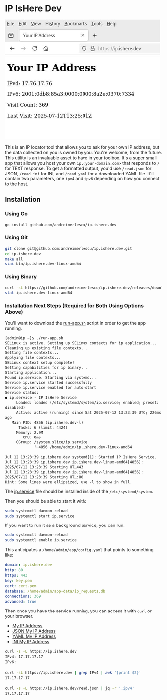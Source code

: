 # IP IsHere Dev

![Screenshot](/assets/your-ip-screenshot.jpg)

This is an IP locator tool that allows you to ask for your own IP address, but the data 
collected on you is owned by you. You're welcome, from the future. This utility is an
invaluable asset to have in your toolbox. It's a super small app that allows you host
your own `ip.<your-domain.com>` that responds to `/` for TEXT response. To get a formatted
output, you'd use `/read.json` for JSON, `/read.ini` for INI, and `/read.yaml` for a 
downloaded YAML file. It'll contain two parameters, one `ipv4` and `ipv6` depending on
how you connect to the host.

## Installation

### Using Go

```bash
go install github.com/andreimerlescu/ip.ishere.dev
```

### Using Git

```bash
git clone git@github.com:andreimerlescu/ip.ishere.dev.git
cd ip.ishere.dev
make all
stat bin/ip.ishere.dev-linux-amd64
```

### Using Binary

```bash
curl -sL https://github.com/andreimerlescu/ip.ishere.dev/releases/download/v1.0.0/ip.ishere.dev-linux-amd64 --ouput ip.ishere.dev-linux-amd64 
stat ip.ishere.dev-linux-amd64
```

### Installation Next Steps (Required for Both Using Options Above)

You'll want to download the [run-app.sh](/run-app.sh) script in order to get the app running.

```log
[admin@ip ~]$ ./run-app.sh 
SELinux is active. Setting up SELinux contexts for ip application...
Cleaning up existing file contexts...
Setting file contexts...
Applying file contexts...
SELinux context setup complete!
Setting capabilities for ip binary...
Starting application...
Found ip.service. Starting via systemd...
Service ip.service started successfully
Service ip.service enabled for auto-start
Service status:
● ip.service - IP IsHere Service
     Loaded: loaded (/etc/systemd/system/ip.service; enabled; preset: disabled)
     Active: active (running) since Sat 2025-07-12 13:23:39 UTC; 226ms ago
   Main PID: 4856 (ip.ishere.dev-l)
      Tasks: 6 (limit: 4424)
     Memory: 2.9M
        CPU: 8ms
     CGroup: /system.slice/ip.service
             └─4856 /home/admin/ip.ishere.dev-linux-amd64

Jul 12 13:23:39 ip.ishere.dev systemd[1]: Started IP IsHere Service.
Jul 12 13:23:39 ip.ishere.dev ip.ishere.dev-linux-amd64[4856]: 2025/07/12 13:23:39 Starting HT…443
Jul 12 13:23:39 ip.ishere.dev ip.ishere.dev-linux-amd64[4856]: 2025/07/12 13:23:39 Starting HT…:80
Hint: Some lines were ellipsized, use -l to show in full.

```

The [ip.service](/ip.service) file should be installed inside of the `/etc/systemd/system`.

Then you should be able to start it with: 

```bash
sudo systemctl daemon-reload
sudo systemctl start ip.service
```

If you want to run it as a background service, you can run: 

```bash
sudo systemctl daemon-reload
sudo systemctl enable ip.service
```

This anticipates a `/home/admin/app/config.yaml` that points to something like: 

```yaml
domain: ip.ishere.dev
http: 80
https: 443
key: key.pem
cert: cert.pem
database: /home/admin/app-data/ip_requests.db
connections: 369
advanced: true
```

Then once you have the service running, you can access it with `curl` or your browser.

- [My IP Address](https://ip.ishere.dev)
- [JSON My IP Address](https://ip.ishere.dev/read.json)
- [YAML My IP Address](https://ip.ishere.dev/read.yaml)
- [INI My IP Address](https://ip.ishere.dev/read.ini)

```bash
curl -s -L https://ip.ishere.dev                             
IPv4: 17.17.17.17
IPv6: 

curl -sL https://ip.ishere.dev | grep IPv4 | awk '{print $2}'
17.17.17.17

curl -s -L https://ip.ishere.dev/read.json | jq -r '.ipv4'
17.17.17.17

```
